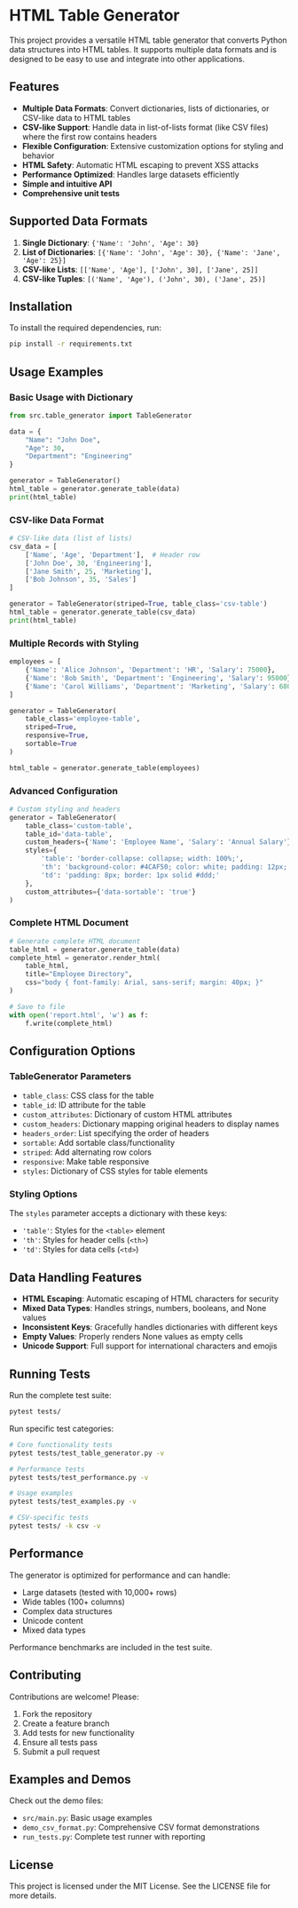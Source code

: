 # HTML Table Generator

This project provides a versatile HTML table generator that converts Python data structures into HTML tables. It supports multiple data formats and is designed to be easy to use and integrate into other applications.

## Features

- **Multiple Data Formats**: Convert dictionaries, lists of dictionaries, or CSV-like data to HTML tables
- **CSV-like Support**: Handle data in list-of-lists format (like CSV files) where the first row contains headers
- **Flexible Configuration**: Extensive customization options for styling and behavior
- **HTML Safety**: Automatic HTML escaping to prevent XSS attacks
- **Performance Optimized**: Handles large datasets efficiently
- **Simple and intuitive API**
- **Comprehensive unit tests**

## Supported Data Formats

1. **Single Dictionary**: `{'Name': 'John', 'Age': 30}`
2. **List of Dictionaries**: `[{'Name': 'John', 'Age': 30}, {'Name': 'Jane', 'Age': 25}]`
3. **CSV-like Lists**: `[['Name', 'Age'], ['John', 30], ['Jane', 25]]`
4. **CSV-like Tuples**: `[('Name', 'Age'), ('John', 30), ('Jane', 25)]`

## Installation

To install the required dependencies, run:

```bash
pip install -r requirements.txt
```

## Usage Examples

### Basic Usage with Dictionary

```python
from src.table_generator import TableGenerator

data = {
    "Name": "John Doe",
    "Age": 30,
    "Department": "Engineering"
}

generator = TableGenerator()
html_table = generator.generate_table(data)
print(html_table)
```

### CSV-like Data Format

```python
# CSV-like data (list of lists)
csv_data = [
    ['Name', 'Age', 'Department'],  # Header row
    ['John Doe', 30, 'Engineering'],
    ['Jane Smith', 25, 'Marketing'],
    ['Bob Johnson', 35, 'Sales']
]

generator = TableGenerator(striped=True, table_class='csv-table')
html_table = generator.generate_table(csv_data)
print(html_table)
```

### Multiple Records with Styling

```python
employees = [
    {'Name': 'Alice Johnson', 'Department': 'HR', 'Salary': 75000},
    {'Name': 'Bob Smith', 'Department': 'Engineering', 'Salary': 95000},
    {'Name': 'Carol Williams', 'Department': 'Marketing', 'Salary': 68000}
]

generator = TableGenerator(
    table_class='employee-table',
    striped=True,
    responsive=True,
    sortable=True
)

html_table = generator.generate_table(employees)
```

### Advanced Configuration

```python
# Custom styling and headers
generator = TableGenerator(
    table_class='custom-table',
    table_id='data-table',
    custom_headers={'Name': 'Employee Name', 'Salary': 'Annual Salary'},
    styles={
        'table': 'border-collapse: collapse; width: 100%;',
        'th': 'background-color: #4CAF50; color: white; padding: 12px;',
        'td': 'padding: 8px; border: 1px solid #ddd;'
    },
    custom_attributes={'data-sortable': 'true'}
)
```

### Complete HTML Document

```python
# Generate complete HTML document
table_html = generator.generate_table(data)
complete_html = generator.render_html(
    table_html, 
    title="Employee Directory",
    css="body { font-family: Arial, sans-serif; margin: 40px; }"
)

# Save to file
with open('report.html', 'w') as f:
    f.write(complete_html)
```

## Configuration Options

### TableGenerator Parameters

- `table_class`: CSS class for the table
- `table_id`: ID attribute for the table
- `custom_attributes`: Dictionary of custom HTML attributes
- `custom_headers`: Dictionary mapping original headers to display names
- `headers_order`: List specifying the order of headers
- `sortable`: Add sortable class/functionality
- `striped`: Add alternating row colors
- `responsive`: Make table responsive
- `styles`: Dictionary of CSS styles for table elements

### Styling Options

The `styles` parameter accepts a dictionary with these keys:
- `'table'`: Styles for the `<table>` element
- `'th'`: Styles for header cells (`<th>`)
- `'td'`: Styles for data cells (`<td>`)

## Data Handling Features

- **HTML Escaping**: Automatic escaping of HTML characters for security
- **Mixed Data Types**: Handles strings, numbers, booleans, and None values
- **Inconsistent Keys**: Gracefully handles dictionaries with different keys
- **Empty Values**: Properly renders None values as empty cells
- **Unicode Support**: Full support for international characters and emojis

## Running Tests

Run the complete test suite:

```bash
pytest tests/
```

Run specific test categories:

```bash
# Core functionality tests
pytest tests/test_table_generator.py -v

# Performance tests
pytest tests/test_performance.py -v

# Usage examples
pytest tests/test_examples.py -v

# CSV-specific tests
pytest tests/ -k csv -v
```

## Performance

The generator is optimized for performance and can handle:
- Large datasets (tested with 10,000+ rows)
- Wide tables (100+ columns)
- Complex data structures
- Unicode content
- Mixed data types

Performance benchmarks are included in the test suite.

## Contributing

Contributions are welcome! Please:

1. Fork the repository
2. Create a feature branch
3. Add tests for new functionality
4. Ensure all tests pass
5. Submit a pull request

## Examples and Demos

Check out the demo files:
- `src/main.py`: Basic usage examples
- `demo_csv_format.py`: Comprehensive CSV format demonstrations
- `run_tests.py`: Complete test runner with reporting

## License

This project is licensed under the MIT License. See the LICENSE file for more details.
